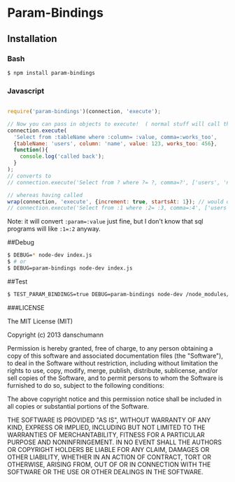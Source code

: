 # Param-Bindings

## Installation

### Bash

```bash
$ npm install param-bindings
```

### Javascript

```javascript

require('param-bindings')(connection, 'execute');

// Now you can pass in objects to execute!  ( normal stuff will call the original execute method )
connection.execute(
  'Select from :tableName where :column= :value, comma=:works_too',
  {tableName: 'users', column: 'name', value: 123, works_too: 456},
  function(){
    console.log('called back');
  }
);
// converts to 
// connection.execute('Select from ? where ?= ?, comma=?', ['users', 'name', 123, 456], function(){...})

// whereas having called
wrap(connection, 'execute', {increment: true, startsAt: 1}); // would output
// connection.execute('Select from :1 where :2= :3, comma=:4', ['users', 'name', 123, 456], function(){...})
```

Note: it will convert `:param=:value` just fine, but I don't know that sql programs will like `:1=:2` anyway.


##Debug

```bash
$ DEBUG=* node-dev index.js
$ # or
$ DEBUG=param-bindings node-dev index.js
```

##Test

```bash
$ TEST_PARAM_BINDINGS=true DEBUG=param-bindings node-dev /node_modules/param-bindings/index.js
```

###LICENSE

The MIT License (MIT)

Copyright (c) 2013 danschumann

Permission is hereby granted, free of charge, to any person obtaining a copy of
this software and associated documentation files (the "Software"), to deal in
the Software without restriction, including without limitation the rights to
use, copy, modify, merge, publish, distribute, sublicense, and/or sell copies of
the Software, and to permit persons to whom the Software is furnished to do so,
subject to the following conditions:

The above copyright notice and this permission notice shall be included in all
copies or substantial portions of the Software.

THE SOFTWARE IS PROVIDED "AS IS", WITHOUT WARRANTY OF ANY KIND, EXPRESS OR
IMPLIED, INCLUDING BUT NOT LIMITED TO THE WARRANTIES OF MERCHANTABILITY, FITNESS
FOR A PARTICULAR PURPOSE AND NONINFRINGEMENT. IN NO EVENT SHALL THE AUTHORS OR
COPYRIGHT HOLDERS BE LIABLE FOR ANY CLAIM, DAMAGES OR OTHER LIABILITY, WHETHER
IN AN ACTION OF CONTRACT, TORT OR OTHERWISE, ARISING FROM, OUT OF OR IN
CONNECTION WITH THE SOFTWARE OR THE USE OR OTHER DEALINGS IN THE SOFTWARE.
